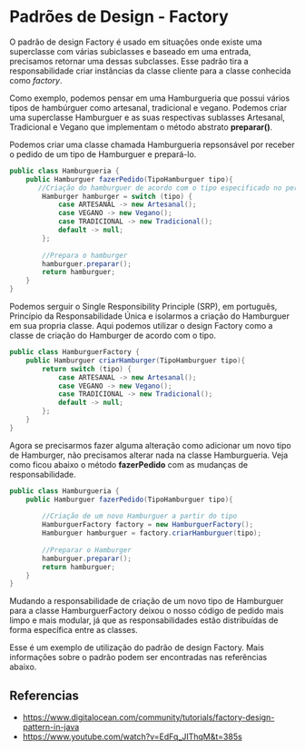 # Padrões de Design - Factory

O padrão de design Factory é usado em situações onde existe uma superclasse com 
várias subiclasses e baseado em uma entrada, precisamos retornar uma dessas
subclasses. Esse padrão tira a responsabilidade criar instâncias da classe cliente
para a classe conhecida como *factory*.

Como exemplo, podemos pensar em uma Hamburgueria que possui vários tipos de hambúrguer
como artesanal, tradicional e vegano. Podemos criar uma superclasse Hamburguer e as
suas respectivas sublasses Artesanal, Tradicional e Vegano que implementam o método
abstrato **preparar()**.

Podemos criar uma classe chamada Hamburgueria repsonsável por receber o pedido de um
tipo de Hamburguer e prepará-lo.

```java
public class Hamburgueria {
    public Hamburguer fazerPedido(TipoHamburguer tipo){
       //Criação do hamburguer de acordo com o tipo especificado no perido  
        Hamburger hamburger = switch (tipo) {
            case ARTESANAL -> new Artesanal();
            case VEGANO -> new Vegano();
            case TRADICIONAL -> new Tradicional();
            default -> null;
        };
        
        //Prepara o hamburger 
        hamburguer.preparar();
        return hamburguer;
    }
}
```

Podemos serguir o Single Responsibility Principle (SRP), em português, Princípio da
Responsabilidade Única e isolarmos a criação do Hamburguer em sua propria classe. 
Aqui podemos utilizar o design Factory como a classe de criação do Hamburger de 
acordo com o tipo.

````java
public class HamburguerFactory {
    public Hamburguer criarHamburger(TipoHamburguer tipo){
        return switch (tipo) {
            case ARTESANAL -> new Artesanal();
            case VEGANO -> new Vegano();
            case TRADICIONAL -> new Tradicional();
            default -> null;
        };
    }
}
````

Agora se precisarmos fazer alguma alteração como adicionar um novo tipo de Hamburger,
não precisamos alterar nada na classe Hamburgueria. Veja como ficou abaixo o método
**fazerPedido** com as mudanças de responsabilidade. 

````java
public class Hamburgueria {
    public Hamburguer fazerPedido(TipoHamburguer tipo){
        
        //Criação de um novo Hamburguer a partir do tipo
        HamburguerFactory factory = new HamburguerFactory();
        Hamburguer hamburguer = factory.criarHamburguer(tipo);
       
        //Preparar o Hamburger
        hamburguer.preparar();
        return hamburguer;
    }
}
````

Mudando a responsabilidade de criação de um novo tipo de Hamburguer para a classe
HamburguerFactory deixou o nosso código de pedido mais limpo e mais modular, já que
as responsabilidades estão distribuídas de forma específica entre as classes.

Esse é um exemplo de utilização do padrão de design Factory. Mais informações sobre
o padrão podem ser encontradas nas referências abaixo.

## Referencias

 - https://www.digitalocean.com/community/tutorials/factory-design-pattern-in-java
 - https://www.youtube.com/watch?v=EdFq_JIThqM&t=385s